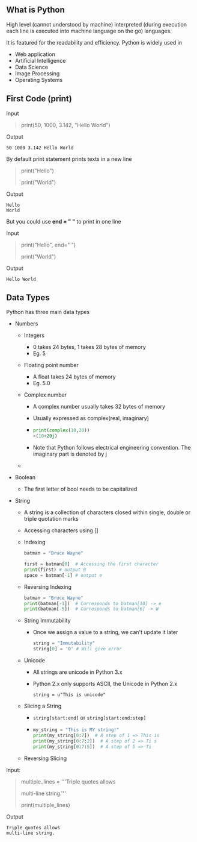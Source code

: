 ## What is Python

High level (cannot understood by machine) interpreted (during execution each line is executed into machine language on the go) languages.

It is featured for the readability and efficiency. Python is widely used in

- Web application
- Artificial Intelligence
- Data Science
- Image Processing
- Operating Systems

## First Code (print)

Input

> print(50, 1000, 3.142, "Hello World")

Output

```
50 1000 3.142 Hello World
```

By default print statement prints texts in a new line

> print("Hello")
>
> print("World")

Output

```
Hello 
World
```

But you could use **end = " "** to print in one line

Input

> print("Hello", end=" ")
>
> print("World")

Output

```
Hello World
```

## Data Types

Python has three main data types

- Numbers

  - Integers

    - 0 takes 24 bytes, 1 takes 28 bytes of memory
    - Eg. 5

  - Floating point number

    - A float takes 24 bytes of memory
    - Eg. 5.0

  - Complex number

    - A complex number usually takes 32 bytes of memory

    - Usually expressed as complex(real, imaginary)

    - ```python
      print(complex(10,20))
      >(10+20j)
      ```

    - Note that Python follows electrical engineering convention. The imaginary part is denoted by j

  - 

- Boolean

  - The first letter of bool needs to be capitalized

- String

  - A string is a collection of characters closed within single, double or triple quotation marks

  - Accessing characters using []

  - Indexing

    ```python
    batman = "Bruce Wayne"
    
    first = batman[0]  # Accessing the first character
    print(first) # output B
    space = batman[-1] # output e
    ```

  - Reversing Indexing

    ```python
    batman = "Bruce Wayne"
    print(batman[-1])  # Corresponds to batman[10] -> e
    print(batman[-5])  # Corresponds to batman[6] -> W
    ```

  - String Immutability

    - Once we assign a value to a string, we can't update it later

      ```python
      string = "Immutability"
      string[0] = 'O' # Will give error
      ```

  - Unicode

    - All strings are unicode in Python 3.x

    - Python 2.x only supports ASCII, the Unicode in Python 2.x

      ```
      string = u"This is unicode"
      ```

  - Slicing a String

    - `string[start:end]` or `string[start:end:step]`

    - ```python
      my_string = "This is MY string!"
      print(my_string[0:7])  # A step of 1 => This is
      print(my_string[0:7:2])  # A step of 2 => Ti s
      print(my_string[0:7:5])  # A step of 5 => Ti
      
      ```

  - Reversing Slicing

Input: 

> multiple_lines = '''Triple quotes allows
>
> multi-line string.'''
>
> print(multiple_lines)

Output

```
Triple quotes allows
multi-line string.
```

